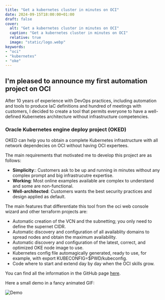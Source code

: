 ```yaml
---
title: "Get a kubernetes cluster in minutes on OCI"
date: 2024-09-15T18:00:00+01:00
draft: false
cover:
  alt: "Get a kubernetes cluster in minutes on OCI"
  caption: "Get a kubernetes cluster in minutes on OCI"
  relative: true
  image: "static/logo.webp"
keywords:
- "oci"
- "kubernetes"
- "oke"  
---
```


## I'm pleased to announce my first automation project on OCI

After 10 years of experience with DevOps practices, including automation and tools to produce IaC definitions and hundred of meetings with customers, I decided to create a tool that permits everyone to have a well-defined Kubernetes architecture without infrastructure competencies.

### Oracle Kubernetes engine deploy project (OKED)

OKED can help you to obtain a complete Kubernetes infrastructure with all network dependecies on OCI without having OCI expertees. 

The main requirements that motivated me to develop this project are as follows:

- **Simplicity**:: Customers ask to be up and running in minutes without any complex prompt and big infrastrucutre expertise.
- **Working**: Most online examples available are complex to understand and some are non-functional.
- **Well-architected**: Customers wants the best security practices and design applied as default.

The main features that differentiate this tool from the oci web console wizard and other terraform projects are:

- Automatic creation of the VCN and the subnetting; you only need to define the supernet CIDR.
- Automatic discovery and configuration of all availablity domains to spread nodes and obtain the maximum availability.
- Automatic discovery and configuration of the latest, correct, and optimized OKE node image to use.
- Kubernetes config file automagically generated, ready to use, for example, with export KUBECONFIG=$PWD/kubeconfig.
- Code where to start and extend day by day when the OCI skills grow.

You can find all the information in the GitHub page [here](https://github.com/enricopesce/oracle-kubernetes-engine-deploy).

Here a small demo in a fancy animated GIF:

![Demo](static/demo.gif)

